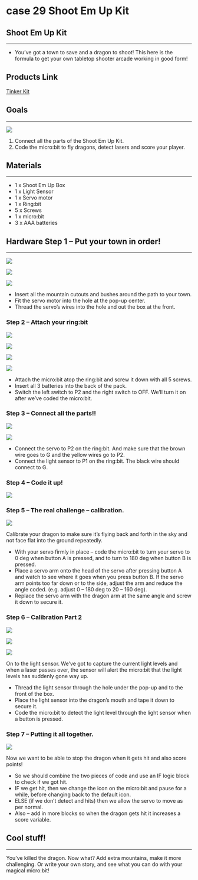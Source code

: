 # case 29 Shoot Em Up Kit 

## Shoot Em Up Kit
---
- You’ve got a town to save and a dragon to shoot! 
This here is the formula to get your own tabletop shooter arcade working in good form!


## Products Link

[Tinker Kit](https://shop.elecfreaks.com/products/elecfreaks-micro-bit-tinker-kit-without-micro-bit-board?_pos=1&_sid=a3579b340&_ss=r)

## Goals
---

![](./images/pkEku1R.jpg)


 1. Connect all the parts of the Shoot Em Up Kit.
 2. Code the micro:bit to fly dragons, detect lasers and score your player.

 
              
## Materials
---
- 1 x Shoot Em Up Box
- 1 x Light Sensor
- 1 x Servo motor
- 1 x Ring:bit
- 5 x Screws
- 1 x micro:bit
- 3 x AAA batteries

## Hardware Step 1 – Put your town in order! 
---

![](./images/cxAVaIH.jpg)

![](./images/cBXfEsN.jpg)

![](./images/pkEku1R.jpg)

- Insert all the mountain cutouts and bushes around the path to your town.
- Fit the servo motor into the hole at the pop-up center.
- Thread the servo’s wires into the hole and out the box at the front.

### Step 2 – Attach your ring:bit


![](./images/IvxKim4.jpg)

![](./images/B42jRGl.jpg)

![](./images/bXQOoHv.jpg)

![](./images/qMtjTo0.jpg)


- Attach the micro:bit atop the ring:bit and screw it down with all 5 screws.
- Insert all 3 batteries into the back of the pack.
- Switch the left switch to P2 and the right switch to OFF. We’ll turn it on after we’ve coded the micro:bit.

### Step 3 – Connect all the parts!!


![](./images/BwWywZd.jpg)

![](./images/cZw9X3l.jpg)

- Connect the servo to P2 on the ring:bit. And make sure that the brown wire goes to G and the yellow wires go to P2.
- Connect the light sensor to P1 on the ring:bit. The black wire should connect to G. 


### Step 4 – Code it up!

![](./images/ZJtL5s2.png)



### Step 5 – The real challenge – calibration.


![](./images/L7jsEBr.png)

Calibrate your dragon to make sure it’s flying back and forth in the sky and not face flat into the ground repeatedly.
- With your servo firmly in place – code the micro:bit to turn your servo to 0 deg when button A is pressed, and to turn to 180 deg when button B is pressed.  
- Place a servo arm onto the head of the servo after pressing button A and watch to see where it goes when you press button B. If the servo arm points too far down or to the side, adjust the arm and reduce the angle coded. (e.g. adjust 0 – 180 deg to 20 – 160 deg).
- Replace the servo arm with the dragon arm at the same angle and screw it down to secure it.




### Step 6 – Calibration Part 2


![](./images/MQQNOFH.jpg)

![](./images/AVha4O3.jpg)

![](./images/hDnLJaj.png)

On to the light sensor. We’ve got to capture the current light levels and when a laser passes over, the sensor will alert the micro:bit that the light levels has suddenly gone way up.
-  Thread the light sensor through the hole under the pop-up and to the front of the box.
-  Place the light sensor into the dragon’s mouth and tape it down to secure it.
-  Code the micro:bit to detect the light level through the light sensor when a button is pressed.


### Step 7 – Putting it all together.


![](./images/S74dBUC.png)

Now we want to be able to stop the dragon when it gets hit and also score points!
-  So we should combine the two pieces of code and use an IF logic block to check if we got hit. 
-  IF we get hit, then we change the icon on the micro:bit and pause for a while, before changing back to the default icon.
-  ELSE (if we don’t detect and hits) then we allow the servo to move as per normal.
-  Also – add in more blocks so when the dragon gets hit it increases a score variable.


## Cool stuff!
---

You’ve killed the dragon. Now what? Add extra mountains, make it more challenging. Or write your own story, and see what you can do with your magical micro:bit!

